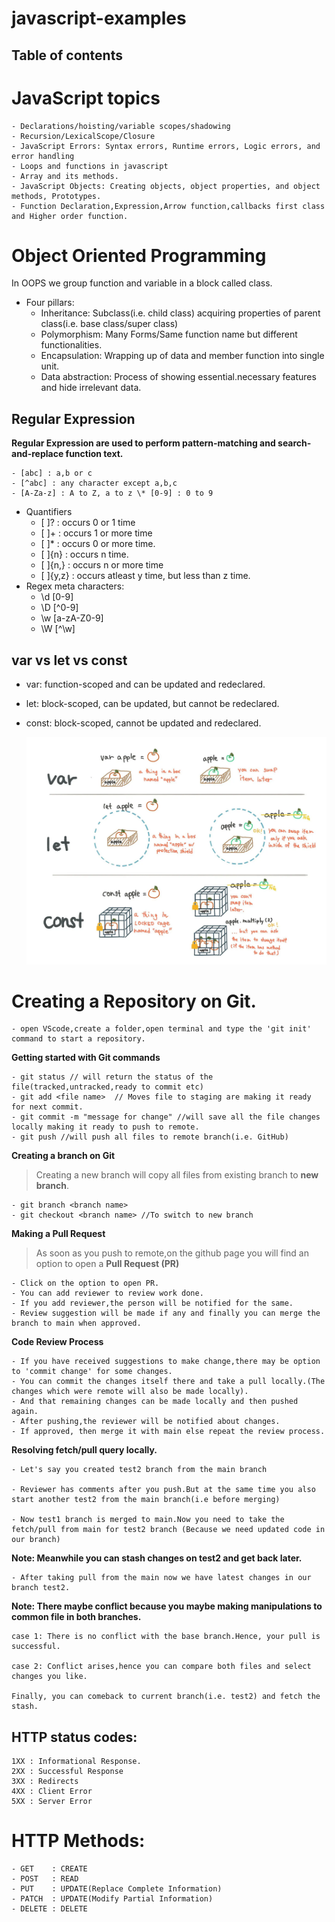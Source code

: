 # javascript-examples

## Table of contents

# JavaScript topics

    - Declarations/hoisting/variable scopes/shadowing
    - Recursion/LexicalScope/Closure
    - JavaScript Errors: Syntax errors, Runtime errors, Logic errors, and error handling
    - Loops and functions in javascript
    - Array and its methods.
    - JavaScript Objects: Creating objects, object properties, and object methods, Prototypes.
    - Function Declaration,Expression,Arrow function,callbacks first class and Higher order function.

# Object Oriented Programming

In OOPS we group function and variable in a block called class.

- Four pillars:
  - Inheritance: Subclass(i.e. child class) acquiring properties of parent class(i.e. base class/super class)
  - Polymorphism: Many Forms/Same function name but different functionalities.
  - Encapsulation: Wrapping up of data and member function into single unit.
  - Data abstraction: Process of showing essential.necessary features and hide irrelevant data.

## Regular Expression

**Regular Expression are used to perform pattern-matching and search-and-replace function text.**

    - [abc] : a,b or c
    - [^abc] : any character except a,b,c
    - [A-Za-z] : A to Z, a to z \* [0-9] : 0 to 9

- Quantifiers
  - [ ]? : occurs 0 or 1 time
  - [ ]+ : occurs 1 or more time
  - [ ]\* : occurs 0 or more time.
  - [ ]{n} : occurs n time.
  - [ ]{n,} : occurs n or more time
  - [ ]{y,z} : occurs atleast y time, but less than z time.
- Regex meta characters:
  - \d [0-9]
  - \D [^0-9]
  - \w [a-zA-Z0-9]
  - \W [^\w]

## var vs let vs const

- var: function-scoped and can be updated and redeclared.

- let: block-scoped, can be updated, but cannot be redeclared.

- const: block-scoped, cannot be updated and redeclared.

  ![Alt text](image.png)

# Creating a Repository on Git.

    - open VScode,create a folder,open terminal and type the 'git init' command to start a repository.

**Getting started with Git commands**

    - git status // will return the status of the file(tracked,untracked,ready to commit etc)
    - git add <file name>  // Moves file to staging are making it ready for next commit.
    - git commit -m "message for change" //will save all the file changes locally making it ready to push to remote.
    - git push //will push all files to remote branch(i.e. GitHub)

**Creating a branch on Git**

> Creating a new branch will copy all files from existing branch to **new branch**.

    - git branch <branch name>
    - git checkout <branch name> //To switch to new branch

**Making a Pull Request**

> As soon as you push to remote,on the github page you will find an option to open a **Pull Request (PR)**

    - Click on the option to open PR.
    - You can add reviewer to review work done.
    - If you add reviewer,the person will be notified for the same.
    - Review suggestion will be made if any and finally you can merge the branch to main when approved.

**Code Review Process**

    - If you have received suggestions to make change,there may be option to 'commit change' for some changes.
    - You can commit the changes itself there and take a pull locally.(The changes which were remote will also be made locally).
    - And that remaining changes can be made locally and then pushed again.
    - After pushing,the reviewer will be notified about changes.
    - If approved, then merge it with main else repeat the review process.

**Resolving fetch/pull query locally.**

    - Let's say you created test2 branch from the main branch

    - Reviewer has comments after you push.But at the same time you also start another test2 from the main branch(i.e before merging)

    - Now test1 branch is merged to main.Now you need to take the fetch/pull from main for test2 branch (Because we need updated code in our branch)

**Note: Meanwhile you can stash changes on test2 and get back later.**

    - After taking pull from the main now we have latest changes in our branch test2.

**Note: There maybe conflict because you maybe making manipulations to common file in both branches.**

    case 1: There is no conflict with the base branch.Hence, your pull is successful.

    case 2: Conflict arises,hence you can compare both files and select changes you like.

    Finally, you can comeback to current branch(i.e. test2) and fetch the stash.

## HTTP status codes:

    1XX : Informational Response.
    2XX : Successful Response
    3XX : Redirects
    4XX : Client Error
    5XX : Server Error

# HTTP Methods:

    - GET    : CREATE
    - POST   : READ
    - PUT    : UPDATE(Replace Complete Information)
    - PATCH  : UPDATE(Modify Partial Information)
    - DELETE : DELETE
